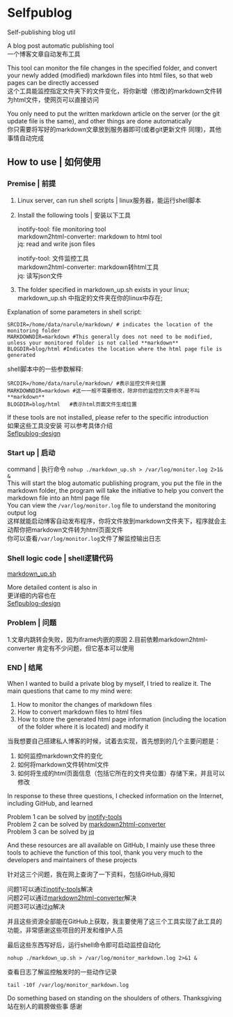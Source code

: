 # Selfpublog
Self-publishing blog util

A blog post automatic publishing tool  
一个博客文章自动发布工具

  This tool can monitor the file changes in the specified folder, and convert your newly added (modified) markdown files into html files, so that web pages can be directly accessed  
  这个工具能监控指定文件夹下的文件变化，将你新增（修改)的markdown文件转为html文件，使网页可以直接访问

  You only need to put the written markdown article on the server (or the git update file is the same), and other things are done automatically  
  你只需要将写好的markdown文章放到服务器即可(或者git更新文件 同理)，其他事情自动完成

## How to use | 如何使用

### Premise | 前提

1. Linux server, can run shell scripts | linux服务器，能运行shell脚本

2. Install the following tools | 安装以下工具

    inotify-tool: file monitoring tool  
    markdown2html-converter: markdown to html tool  
    jq: read and write json files  
  
    inotify-tool: 文件监控工具  
    markdown2html-converter: markdown转html工具   
    jq: 读写json文件  
  
3. The folder specified in markdown_up.sh exists in your linux;   
   markdown_up.sh 中指定的文件夹在你的linux中存在;  
  
  Explanation of some parameters in shell script:   
  ```shell
  SRCDIR=/home/data/narule/markdown/ # indicates the location of the monitoring folder   
  MARKDOWNDIR=markdown #This generally does not need to be modified, unless your monitored folder is not called **markdown**   
  BLOGDIR=blog/html #Indicates the location where the html page file is generated   
  ```
  shell脚本中的一些参数解释:  
  ```shell
  SRCDIR=/home/data/narule/markdown/ #表示监控文件夹位置  
  MARKDOWNDIR=markdown #这一一般不需要修改，除非你的监控的文件夹不是不叫**markdown**  
  BLOGDIR=blog/html   #表示html页面文件生成位置  
  ```
  If these tools are not installed, please refer to the specific introduction    
  如果这些工具没安装 可以参考具体介绍    
  [Seflpublog-design](markdown/2020-07-25-博客部署设计和构建%5E%5EBlog%20deployment%20design%20and%20construction.md)

### Start up | 启动
  command | 执行命令
  `nohup ./markdown_up.sh > /var/log/monitor.log 2>1& &`   
  This will start the blog automatic publishing program, you put the file in the markdown folder, the program will take the initiative to help you convert the markdown file into an html page file   
  You can view the `/var/log/monitor.log` file to understand the monitoring output log   
  这样就能启动博客自动发布程序，你将文件放到markdown文件夹下，程序就会主动帮你把markdown文件转为html页面文件   
  你可以查看`/var/log/monitor.log`文件了解监控输出日志

### Shell logic code | shell逻辑代码

[markdown_up.sh](markdown_up.sh)

More detailed content is also in   
更详细的内容也在  
[Seflpublog-design](markdown/2020-07-25-博客部署设计和构建%5E%5EBlog%20deployment%20design%20and%20construction.md)

### Problem | 问题
  1.文章内跳转会失败，因为iframe内嵌的原因
  2.目前依赖markdown2html-converter
  肯定有不少问题，但它基本可以使用
### END | 结尾

When I wanted to build a private blog by myself, I tried to realize it. The main questions that came to my mind were:  
  1. How to monitor the changes of markdown files  
  2. How to convert markdown files to html files  
  3. How to store the generated html page information (including the location of the folder where it is located) and modify it  


当我想要自己搭建私人博客的时候，试着去实现，首先想到的几个主要问题是：  
  1. 如何监控markdown文件的变化  
  2. 如何将markdown文件转html文件  
  3. 如何将生成的html页面信息（包括它所在的文件夹位置）存储下来，并且可以修改  

  In response to these three questions, I checked information on the Internet, including GitHub, and learned   

  Problem 1 can be solved by [inotify-tools](https://github.com/inotify-tools/inotify-tools)  
  Problem 2 can be solved by [markdown2html-converter](https://github.com/magiclen/markdown2html-converter)  
  Problem 3 can be solved by [jq](https://github.com/stedolan/jq)  
  
  And these resources are all available on GitHub, I mainly use these three tools to achieve the function of this tool, thank you very much to the developers and maintainers of these projects  
  
  针对这三个问题，我在网上查询了一下资料，包括GitHub,得知  
  
  问题1可以通过[inotify-tools](https://github.com/inotify-tools/inotify-tools)解决  
  问题2可以通过[markdown2html-converter](https://github.com/magiclen/markdown2html-converter)解决  
  问题3可以通过[jq](https://github.com/stedolan/jq)解决  
  
  并且这些资源全部能在GitHub上获取，我主要使用了这三个工具实现了此工具的功能，非常感谢这些项目的开发和维护人员

最后这些东西写好后，运行shell命令即可启动监控自动化

  `nohup ./markdown_up.sh > /var/log/monitor_markdown.log 2>&1 &` 

查看日志了解监控触发时的一些动作记录

  `tail -10f /var/log/monitor_markdown.log`


Do something based on standing on the shoulders of others. Thanksgiving
站在别人的肩膀做些事 感谢
